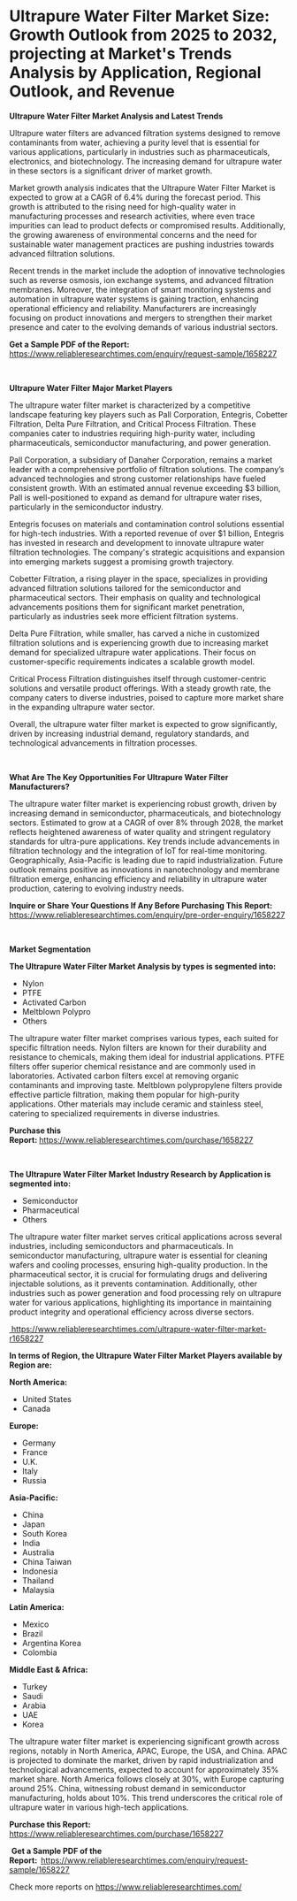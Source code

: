 <p><h1>Ultrapure Water Filter Market Size: Growth Outlook from 2025 to 2032, projecting at Market's Trends Analysis by Application, Regional Outlook, and Revenue</h1></p><p><strong>Ultrapure Water Filter Market Analysis and Latest Trends</strong></p>
<p><p>Ultrapure water filters are advanced filtration systems designed to remove contaminants from water, achieving a purity level that is essential for various applications, particularly in industries such as pharmaceuticals, electronics, and biotechnology. The increasing demand for ultrapure water in these sectors is a significant driver of market growth. </p><p>Market growth analysis indicates that the Ultrapure Water Filter Market is expected to grow at a CAGR of 6.4% during the forecast period. This growth is attributed to the rising need for high-quality water in manufacturing processes and research activities, where even trace impurities can lead to product defects or compromised results. Additionally, the growing awareness of environmental concerns and the need for sustainable water management practices are pushing industries towards advanced filtration solutions. </p><p>Recent trends in the market include the adoption of innovative technologies such as reverse osmosis, ion exchange systems, and advanced filtration membranes. Moreover, the integration of smart monitoring systems and automation in ultrapure water systems is gaining traction, enhancing operational efficiency and reliability. Manufacturers are increasingly focusing on product innovations and mergers to strengthen their market presence and cater to the evolving demands of various industrial sectors.</p></p>
<p><strong>Get a Sample PDF of the Report:&nbsp;</strong> <a href="https://www.reliableresearchtimes.com/enquiry/request-sample/1658227?utm_campaign=2305&utm_medium=2&utm_source=Github&utm_content=ia&utm_term=17022025&utm_id=ultrapure-water-filter">https://www.reliableresearchtimes.com/enquiry/request-sample/1658227</a></p>
<p>&nbsp;</p>
<p><strong>Ultrapure Water Filter Major Market Players</strong></p>
<p><p>The ultrapure water filter market is characterized by a competitive landscape featuring key players such as Pall Corporation, Entegris, Cobetter Filtration, Delta Pure Filtration, and Critical Process Filtration. These companies cater to industries requiring high-purity water, including pharmaceuticals, semiconductor manufacturing, and power generation.</p><p>Pall Corporation, a subsidiary of Danaher Corporation, remains a market leader with a comprehensive portfolio of filtration solutions. The company’s advanced technologies and strong customer relationships have fueled consistent growth. With an estimated annual revenue exceeding $3 billion, Pall is well-positioned to expand as demand for ultrapure water rises, particularly in the semiconductor industry.</p><p>Entegris focuses on materials and contamination control solutions essential for high-tech industries. With a reported revenue of over $1 billion, Entegris has invested in research and development to innovate ultrapure water filtration technologies. The company's strategic acquisitions and expansion into emerging markets suggest a promising growth trajectory.</p><p>Cobetter Filtration, a rising player in the space, specializes in providing advanced filtration solutions tailored for the semiconductor and pharmaceutical sectors. Their emphasis on quality and technological advancements positions them for significant market penetration, particularly as industries seek more efficient filtration systems.</p><p>Delta Pure Filtration, while smaller, has carved a niche in customized filtration solutions and is experiencing growth due to increasing market demand for specialized ultrapure water applications. Their focus on customer-specific requirements indicates a scalable growth model.</p><p>Critical Process Filtration distinguishes itself through customer-centric solutions and versatile product offerings. With a steady growth rate, the company caters to diverse industries, poised to capture more market share in the expanding ultrapure water sector.</p><p>Overall, the ultrapure water filter market is expected to grow significantly, driven by increasing industrial demand, regulatory standards, and technological advancements in filtration processes.</p></p>
<p>&nbsp;</p>
<p><strong>What Are The Key Opportunities For Ultrapure Water Filter Manufacturers?</strong></p>
<p><p>The ultrapure water filter market is experiencing robust growth, driven by increasing demand in semiconductor, pharmaceuticals, and biotechnology sectors. Estimated to grow at a CAGR of over 8% through 2028, the market reflects heightened awareness of water quality and stringent regulatory standards for ultra-pure applications. Key trends include advancements in filtration technology and the integration of IoT for real-time monitoring. Geographically, Asia-Pacific is leading due to rapid industrialization. Future outlook remains positive as innovations in nanotechnology and membrane filtration emerge, enhancing efficiency and reliability in ultrapure water production, catering to evolving industry needs.</p></p>
<p><strong>Inquire or Share Your Questions If Any Before Purchasing This Report:</strong> <a href="https://www.reliableresearchtimes.com/enquiry/pre-order-enquiry/1658227?utm_campaign=2305&utm_medium=2&utm_source=Github&utm_content=ia&utm_term=17022025&utm_id=ultrapure-water-filter">https://www.reliableresearchtimes.com/enquiry/pre-order-enquiry/1658227</a></p>
<p>&nbsp;</p>
<p><strong>Market Segmentation</strong></p>
<p><strong>The Ultrapure Water Filter Market Analysis by types is segmented into:</strong></p>
<p><ul><li>Nylon</li><li>PTFE</li><li>Activated Carbon</li><li>Meltblown Polypro</li><li>Others</li></ul></p>
<p><p>The ultrapure water filter market comprises various types, each suited for specific filtration needs. Nylon filters are known for their durability and resistance to chemicals, making them ideal for industrial applications. PTFE filters offer superior chemical resistance and are commonly used in laboratories. Activated carbon filters excel at removing organic contaminants and improving taste. Meltblown polypropylene filters provide effective particle filtration, making them popular for high-purity applications. Other materials may include ceramic and stainless steel, catering to specialized requirements in diverse industries.</p></p>
<p><strong>Purchase this Report:&nbsp;</strong><a href="https://www.reliableresearchtimes.com/purchase/1658227?utm_campaign=2305&utm_medium=2&utm_source=Github&utm_content=ia&utm_term=17022025&utm_id=ultrapure-water-filter">https://www.reliableresearchtimes.com/purchase/1658227</a></p>
<p>&nbsp;</p>
<p><strong>The Ultrapure Water Filter Market Industry Research by Application is segmented into:</strong></p>
<p><ul><li>Semiconductor</li><li>Pharmaceutical</li><li>Others</li></ul></p>
<p><p>The ultrapure water filter market serves critical applications across several industries, including semiconductors and pharmaceuticals. In semiconductor manufacturing, ultrapure water is essential for cleaning wafers and cooling processes, ensuring high-quality production. In the pharmaceutical sector, it is crucial for formulating drugs and delivering injectable solutions, as it prevents contamination. Additionally, other industries such as power generation and food processing rely on ultrapure water for various applications, highlighting its importance in maintaining product integrity and operational efficiency across diverse sectors.</p></p>
<p><a href="https://www.reliableresearchtimes.com/ultrapure-water-filter-market-r1658227?utm_campaign=2305&utm_medium=2&utm_source=Github&utm_content=ia&utm_term=17022025&utm_id=ultrapure-water-filter">&nbsp;https://www.reliableresearchtimes.com/ultrapure-water-filter-market-r1658227</a></p>
<p><strong>In terms of Region, the Ultrapure Water Filter Market Players available by Region are:</strong></p>
<p>
    <p> <strong> North America: </strong>
        <ul>
            <li>United States</li>
            <li>Canada</li>
        </ul>
        </p> 
    <p> <strong> Europe: </strong>
        <ul>
            <li>Germany</li>
            <li>France</li>
            <li>U.K.</li>
            <li>Italy</li>
            <li>Russia</li>
        </ul>
        </p> 
    <p> <strong> Asia-Pacific: </strong>
        <ul>
            <li>China</li>
            <li>Japan</li>
            <li>South Korea</li>
            <li>India</li>
            <li>Australia</li>
            <li>China Taiwan</li>
            <li>Indonesia</li>
            <li>Thailand</li>
            <li>Malaysia</li>
        </ul>
        </p> 
    <p> <strong> Latin America: </strong>
        <ul>
            <li>Mexico</li>
            <li>Brazil</li>
            <li>Argentina Korea</li>
            <li>Colombia</li>
        </ul>
        </p> 
    <p> <strong> Middle East & Africa: </strong>
        <ul>
            <li>Turkey</li>
            <li>Saudi</li>
            <li>Arabia</li>
            <li>UAE</li>
            <li>Korea</li>
        </ul>
    </p>
    </p>
<p><p>The ultrapure water filter market is experiencing significant growth across regions, notably in North America, APAC, Europe, the USA, and China. APAC is projected to dominate the market, driven by rapid industrialization and technological advancements, expected to account for approximately 35% market share. North America follows closely at 30%, with Europe capturing around 25%. China, witnessing robust demand in semiconductor manufacturing, holds about 10%. This trend underscores the critical role of ultrapure water in various high-tech applications.</p></p>
<p><strong>Purchase this Report: </strong><a href="https://www.reliableresearchtimes.com/purchase/1658227?utm_campaign=2305&utm_medium=2&utm_source=Github&utm_content=ia&utm_term=17022025&utm_id=ultrapure-water-filter">https://www.reliableresearchtimes.com/purchase/1658227</a></p>
<p>&nbsp;<strong>Get a Sample PDF of the Report:&nbsp;&nbsp;</strong><a href="https://www.reliableresearchtimes.com/enquiry/request-sample/1658227?utm_campaign=2305&utm_medium=2&utm_source=Github&utm_content=ia&utm_term=17022025&utm_id=ultrapure-water-filter">https://www.reliableresearchtimes.com/enquiry/request-sample/1658227</a></p>
<p><strong></strong></p>
<p>Check more reports on <a href="https://www.reliableresearchtimes.com/?utm_campaign=2305&utm_medium=2&utm_source=Github&utm_content=ia&utm_term=17022025&utm_id=ultrapure-water-filter">https://www.reliableresearchtimes.com/</a></p>